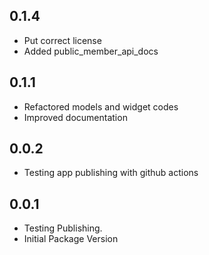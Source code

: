 ## 0.1.4

* Put correct license
* Added public_member_api_docs

## 0.1.1

* Refactored models and widget codes
* Improved documentation

## 0.0.2

* Testing app publishing with github actions

## 0.0.1

* Testing Publishing.
* Initial Package Version
